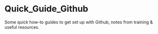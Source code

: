 # Quick_Guide_Github
Some quick how-to guides to get set up with Github, notes from training &amp; useful resources.
